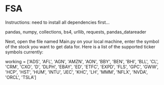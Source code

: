 # FSA

Instructions: need to install all dependencies first...

  pandas, numpy, collections, bs4, urllib, requests, pandas_datareader

Next, open the file named Main.py on your local machine, enter the symbol of the stock you want to get data for.
Here is a list of the supported ticker symbols currently:

working = ['ADS', 'AFL', 'AGN', 'AMZN', 'AON', 'BBY', 'BEN', 'BHI', 'BLL',
       'CL', 'CRM', 'CXO', 'D', 'DLPH', 'EBAY', 'ED', 'ETFC', 'EXPD',
       'FLS', 'GPC', 'GWW', 'HCP', 'HST', 'HUM', 'INTU', 'JEC', 'KHC',
       'LH', 'MMM', 'NFLX', 'NVDA', 'ORCL', 'TSLA']
